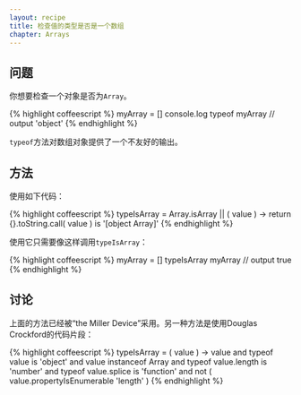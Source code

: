```yaml
---
layout: recipe
title: 检查值的类型是否是一个数组
chapter: Arrays
---
```

## 问题

你想要检查一个对象是否为`Array`。

{% highlight coffeescript %}
myArray = []
console.log typeof myArray // output 'object'
{% endhighlight %}

`typeof`方法对数组对象提供了一个不友好的输出。

## 方法

使用如下代码：

{% highlight coffeescript %}
typeIsArray = Array.isArray || ( value ) -> return {}.toString.call( value ) is '[object Array]'
{% endhighlight %}

使用它只需要像这样调用`typeIsArray`：

{% highlight coffeescript %}
myArray = []
typeIsArray myArray // output true
{% endhighlight %}

## 讨论

上面的方法已经被“the Miller Device”采用。另一种方法是使用Douglas Crockford的代码片段：

{% highlight coffeescript %}
typeIsArray = ( value ) ->
    value and
        typeof value is 'object' and
        value instanceof Array and
        typeof value.length is 'number' and
        typeof value.splice is 'function' and
        not ( value.propertyIsEnumerable 'length' )
{% endhighlight %}

